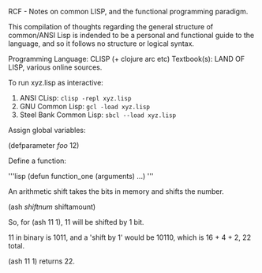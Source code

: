 RCF - Notes on common LISP, and the functional programming paradigm.

This compilation of thoughts regarding the general structure of common/ANSI Lisp is indended to be a personal and functional guide to the language, and so it follows no structure or logical syntax. 

Programming Language: CLISP (+ clojure arc etc)
Textbook(s): LAND OF LISP, various online sources.

To run xyz.lisp as interactive:
1. ANSI CLisp: `clisp -repl xyz.lisp`
2. GNU Common Lisp: `gcl -load xyz.lisp`
3. Steel Bank Common Lisp: `sbcl --load xyz.lisp`

Assign global variables:

(defparameter *foo* 12)


Define a function:

'''lisp
(defun function_one (arguments)
  ...)
'''


An arithmetic shift takes the bits in memory and shifts the number.

(ash *shiftnum* shiftamount)

So, for (ash 11 1), 11 will be shifted by 1 bit.

11 in binary is 1011, and a 'shift by 1' would be 10110, which is 16 + 4 + 2, 22 total.

(ash 11 1) returns 22.


